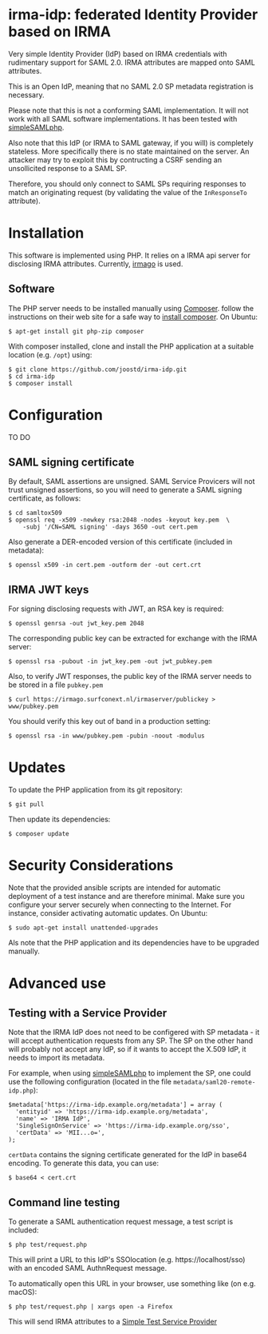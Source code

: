 # irma-idp: federated Identity Provider based on IRMA

Very simple Identity Provider (IdP) based on IRMA credentials with rudimentary support for SAML 2.0.  IRMA attributes are mapped onto SAML attributes.

This is an Open IdP, meaning that no SAML 2.0 SP metadata registration is necessary.

Please note that this is not a conforming SAML implementation. It will not work with all SAML software implementations. It has been tested with [simpleSAMLphp](http://simplesamlphp.org).

Also note that this IdP (or IRMA to SAML gateway, if you will) is completely stateless. More specifically there is no state maintained on the server. An attacker may try to exploit this by contructing a CSRF sending an unsollicited response to a SAML SP.

Therefore, you should only connect to SAML SPs requiring responses to match an originating request (by validating the value of the `InResponseTo` attribute).

# Installation

This software is implemented using PHP. It relies on a IRMA api server for disclosing IRMA attributes. Currently, [irmago](https://github.com/privacybydesign/irmago) is used.


## Software

The PHP server needs to be installed manually using [Composer](https://getcomposer.org). follow the instructions on their web site for a safe way to [install composer](https://getcomposer.org/download/). On Ubuntu:

	$ apt-get install git php-zip composer

With composer installed, clone and install the PHP application at a suitable location (e.g. `/opt`) using:

	$ git clone https://github.com/joostd/irma-idp.git
	$ cd irma-idp
	$ composer install
	
	
# Configuration

TO DO

## SAML signing certificate

By default, SAML assertions are unsigned. SAML Service Provicers will not trust unsigned assertions, so you will need to generate a SAML signing certificate, as follows:

	$ cd samltox509
	$ openssl req -x509 -newkey rsa:2048 -nodes -keyout key.pem  \
		-subj '/CN=SAML signing' -days 3650 -out cert.pem
	
Also generate a DER-encoded version of this certificate (included in metadata):

	$ openssl x509 -in cert.pem -outform der -out cert.crt

## IRMA JWT keys

For signing disclosing requests with JWT, an RSA key is required:

	$ openssl genrsa -out jwt_key.pem 2048

The corresponding public key can be extracted for exchange with the IRMA server:

	$ openssl rsa -pubout -in jwt_key.pem -out jwt_pubkey.pem

Also, to verify JWT responses, the public key of the IRMA server needs to be stored in a file `pubkey.pem`

	$ curl https://irmago.surfconext.nl/irmaserver/publickey > www/pubkey.pem

You should verify this key out of band in a production setting:

	$ openssl rsa -in www/pubkey.pem -pubin -noout -modulus

# Updates

To update the PHP application from its git repository:

	$ git pull

Then update its dependencies:

	$ composer update
	
# Security Considerations

Note that the provided ansible scripts are intended for automatic deployment of a test instance and are therefore minimal. Make sure you configure your server securely when connecting to the Internet. For instance, consider activating automatic updates. On Ubuntu:

	$ sudo apt-get install unattended-upgrades

Als note that the PHP application and its dependencies have to be upgraded manually.

# Advanced use

## Testing with a Service Provider

Note that the IRMA IdP does not need to be configered with SP metadata - it will accept authentication requests from any SP. The SP on the other hand will probably not accept any IdP, so if it wants to accept the X.509 IdP, it needs to import its metadata.

For example, when using [simpleSAMLphp](http://simplesamlphp.org) to implement the SP, one could use the following configuration (located in the file `metadata/saml20-remote-idp.php`):

	$metadata['https://irma-idp.example.org/metadata'] = array (
	  'entityid' => 'https://irma-idp.example.org/metadata',
	  'name' => 'IRMA IdP',
	  'SingleSignOnService' => 'https://irma-idp.example.org/sso',
	  'certData' => 'MII...o=',
	);
	
`certData` contains the signing certificate generated for the IdP in base64 encoding. To generate this data, you can use:

	$ base64 < cert.crt

## Command line testing

To generate a SAML authentication request message, a test script is included:

	$ php test/request.php
	
This will print a URL to this IdP's SSOlocation (e.g. https://localhost/sso) with an encoded SAML AuthnRequest message.

To automatically open this URL in your browser, use something like (on e.g. macOS):

	$ php test/request.php | xargs open -a Firefox

This will send IRMA attributes to a [Simple Test Service Provider](https://sptest.iamshowcase.com/)
